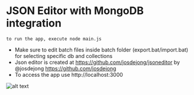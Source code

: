 # JSON Editor with MongoDB integration

``` to run the app, execute node main.js ```
- Make sure to edit batch files inside batch folder (export.bat/import.bat) for selecting specific db and collections
- Json editor is created at https://github.com/josdejong/jsoneditor by @josdejong https://github.com/josdejong
- To access the app use http://localhost:3000

![alt text](https://github.com/hi-sunn/JSON-Editor/blob/main/src/docs/demopic.png)